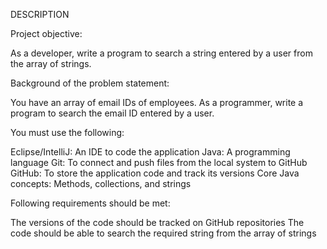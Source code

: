 DESCRIPTION

Project objective:

As a developer, write a program to search a string entered by a user from the array of strings.

 

Background of the problem statement:

You have an array of email IDs of employees. As a programmer, write a program to search the email ID entered by a user.

 

You must use the following:

Eclipse/IntelliJ: An IDE to code the application
Java: A programming language
Git: To connect and push files from the local system to GitHub
GitHub: To store the application code and track its versions
Core Java concepts: Methods, collections, and strings
 

Following requirements should be met:

The versions of the code should be tracked on GitHub repositories
The code should be able to search the required string from the array of strings
